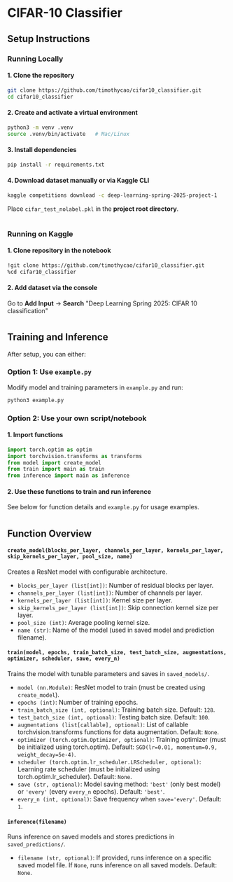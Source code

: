# **CIFAR-10 Classifier**

## **Setup Instructions**

### **Running Locally**
#### **1. Clone the repository**  
```sh
git clone https://github.com/timothycao/cifar10_classifier.git
cd cifar10_classifier
```

#### **2. Create and activate a virtual environment**  
```sh
python3 -m venv .venv
source .venv/bin/activate   # Mac/Linux
```

#### **3. Install dependencies**  
```sh
pip install -r requirements.txt
```

#### **4. Download dataset manually or via Kaggle CLI**  
```sh
kaggle competitions download -c deep-learning-spring-2025-project-1
```
Place `cifar_test_nolabel.pkl` in the **project root directory**.

#

### **Running on Kaggle**
#### **1. Clone repository in the notebook**  
```sh
!git clone https://github.com/timothycao/cifar10_classifier.git
%cd cifar10_classifier
```

#### **2. Add dataset via the console**  
Go to **Add Input** → **Search** "Deep Learning Spring 2025: CIFAR 10 classification"

#

## **Training and Inference**

After setup, you can either:

### **Option 1: Use `example.py`**
Modify model and training parameters in `example.py` and run:
```sh
python3 example.py
```

### **Option 2: Use your own script/notebook**

#### **1. Import functions**  
```python
import torch.optim as optim
import torchvision.transforms as transforms
from model import create_model
from train import main as train
from inference import main as inference
```

#### **2. Use these functions to train and run inference**  
See below for function details and `example.py` for usage examples.

#

## **Function Overview**

#### `create_model(blocks_per_layer, channels_per_layer, kernels_per_layer, skip_kernels_per_layer, pool_size, name)`  
Creates a ResNet model with configurable architecture.

- `blocks_per_layer (list[int])`: Number of residual blocks per layer.
- `channels_per_layer (list[int])`: Number of channels per layer.
- `kernels_per_layer (list[int])`: Kernel size per layer.
- `skip_kernels_per_layer (list[int])`: Skip connection kernel size per layer.
- `pool_size (int)`: Average pooling kernel size.
- `name (str)`: Name of the model (used in saved model and prediction filename).

#### `train(model, epochs, train_batch_size, test_batch_size, augmentations, optimizer, scheduler, save, every_n)`  
Trains the model with tunable parameters and saves in `saved_models/`.

- `model (nn.Module)`: ResNet model to train (must be created using `create_model`).
- `epochs (int)`: Number of training epochs.
- `train_batch_size (int, optional)`: Training batch size. Default: `128`.
- `test_batch_size (int, optional)`: Testing batch size. Default: `100`.
- `augmentations (list[callable], optional)`: List of callable torchvision.transforms functions for data augmentation. Default: `None`.
- `optimizer (torch.optim.Optimizer, optional)`: Training optimizer (must be initialized using torch.optim). Default: `SGD(lr=0.01, momentum=0.9, weight_decay=5e-4)`.
- `scheduler (torch.optim.lr_scheduler.LRScheduler, optional)`: Learning rate scheduler (must be initialized using torch.optim.lr_scheduler). Default: `None`.
- `save (str, optional)`: Model saving method: `'best'` (only best model) or `'every'` (every `every_n` epochs). Default: `'best'`.
- `every_n (int, optional)`: Save frequency when `save='every'`. Default: `1`.

#### `inference(filename)`  
Runs inference on saved models and stores predictions in `saved_predictions/`.

- `filename (str, optional)`: If provided, runs inference on a specific saved model file. If `None`, runs inference on all saved models. Default: `None`.
